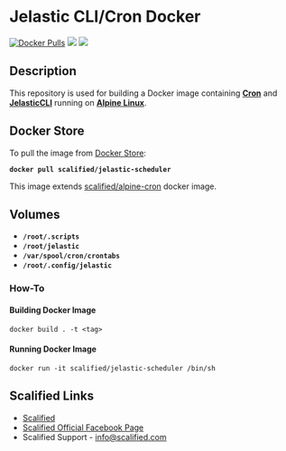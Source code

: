 # Jelastic CLI/Cron Docker #

[![Docker Pulls](https://img.shields.io/docker/pulls/scalified/jelastic-scheduler.svg)](https://hub.docker.com/r/scalified/jelastic-scheduler)
[![](https://images.microbadger.com/badges/image/scalified/jelastic-scheduler.svg)](https://microbadger.com/images/scalified/jelastic-scheduler)
[![](https://images.microbadger.com/badges/version/scalified/jelastic-scheduler.svg)](https://microbadger.com/images/scalified/jelastic-scheduler)

## Description

This repository is used for building a Docker image containing [**Cron**](https://en.wikipedia.org/wiki/Cron) and
[**JelasticCLI**](https://docs.jelastic.com/cli) running on [**Alpine Linux**](https://alpinelinux.org/).

## Docker Store
To pull the image from [Docker Store](https://store.docker.com/community/images/scalified/jelastic-scheduler):

**`docker pull scalified/jelastic-scheduler`**

This image extends [scalified/alpine-cron](https://store.docker.com/community/images/scalified/alpine-cron) docker image.

## Volumes

* **`/root/.scripts`**
* **`/root/jelastic`**
* **`/var/spool/cron/crontabs`**
* **`/root/.config/jelastic`**

### How-To

#### Building Docker Image

`docker build . -t <tag>`

#### Running Docker Image

`docker run -it scalified/jelastic-scheduler /bin/sh`

## Scalified Links

* [Scalified](http://www.scalified.com)
* [Scalified Official Facebook Page](https://www.facebook.com/scalified)
* Scalified Support - info@scalified.com